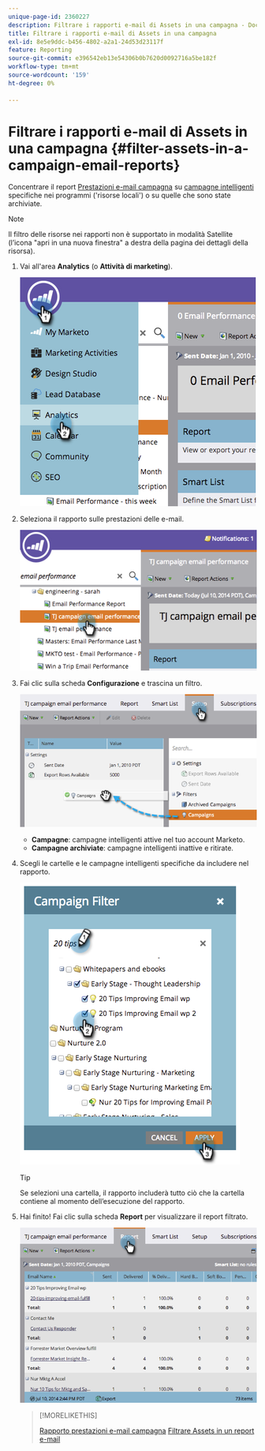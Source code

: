 ```yaml
---
unique-page-id: 2360227
description: Filtrare i rapporti e-mail di Assets in una campagna - Documentazione di Marketo - Documentazione del prodotto
title: Filtrare i rapporti e-mail di Assets in una campagna
exl-id: 8e5e9ddc-b456-4802-a2a1-24d53d23117f
feature: Reporting
source-git-commit: e396542eb13e54306b0b7620d0092716a5be182f
workflow-type: tm+mt
source-wordcount: '159'
ht-degree: 0%

---
```


# Filtrare i rapporti e-mail di Assets in una campagna {#filter-assets-in-a-campaign-email-reports}

Concentrare il report [Prestazioni e-mail campagna](/help/marketo/product-docs/reporting/basic-reporting/report-types/campaign-email-performance-report.md) su [campagne intelligenti](/help/marketo/product-docs/core-marketo-concepts/smart-campaigns/creating-a-smart-campaign/understanding-batch-and-trigger-smart-campaigns.md) specifiche nei programmi (&#39;risorse locali&#39;) o su quelle che sono state archiviate.

>[!NOTE]
>
>Il filtro delle risorse nei rapporti non è supportato in modalità Satellite (l’icona &quot;apri in una nuova finestra&quot; a destra della pagina dei dettagli della risorsa).

1. Vai all&#39;area **Analytics** (o **Attività di marketing**).

   ![](assets/image2014-9-16-15-3a57-3a27.png)

1. Seleziona il rapporto sulle prestazioni delle e-mail.

   ![](assets/image2014-9-16-15-3a57-3a31.png)

1. Fai clic sulla scheda **Configurazione** e trascina un filtro.

   ![](assets/image2014-9-16-15-3a57-3a35.png)

   * **Campagne**: campagne intelligenti attive nel tuo account Marketo.
   * **Campagne archiviate**: campagne intelligenti inattive e ritirate.

1. Scegli le cartelle e le campagne intelligenti specifiche da includere nel rapporto.

   ![](assets/image2014-9-16-15-3a57-3a38.png)

   >[!TIP]
   >
   >Se selezioni una cartella, il rapporto includerà tutto ciò che la cartella contiene al momento dell’esecuzione del rapporto.

1. Hai finito! Fai clic sulla scheda **Report** per visualizzare il report filtrato.

   ![](assets/image2014-9-16-15-3a58-3a10.png)

   >[!MORELIKETHIS]
   >
   >[Rapporto prestazioni e-mail campagna](/help/marketo/product-docs/reporting/basic-reporting/report-types/campaign-email-performance-report.md)
   >[Filtrare Assets in un report e-mail](/help/marketo/product-docs/reporting/basic-reporting/report-activity/filter-assets-in-an-email-report.md)
